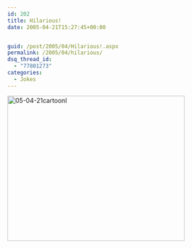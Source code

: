 ```yaml
---
id: 202
title: Hilarious!
date: 2005-04-21T15:27:45+00:00


guid: /post/2005/04/Hilarious!.aspx
permalink: /2005/04/hilarious/
dsq_thread_id:
  - "77801273"
categories:
  - Jokes
---
```

<img height="327" alt="05-04-21cartoonl" src="https://merill.net/wp-content/uploads/contentbinary/05_2D04_2D21cartoonl.gif" width="400" border="0" />